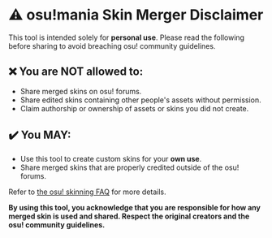 # :warning: osu!mania Skin Merger Disclaimer

This tool is intended solely for **personal use**. Please read the following before sharing to avoid breaching osu! community guidelines.

## :x: You are NOT allowed to:
- Share merged skins on osu! forums.
- Share edited skins containing other people's assets without permission.
- Claim authorship or ownership of assets or skins you did not create.

## :heavy_check_mark: You MAY:
- Use this tool to create custom skins for your **own use**.
- Share merged skins that are properly credited outside of the osu! forums.

Refer to [the osu! skinning FAQ](https://osu.ppy.sh/wiki/en/Skinning/FAQ#sharing) for more details.

**By using this tool, you acknowledge that you are responsible for how any merged skin is used and shared.
Respect the original creators and the osu! community guidelines.**
